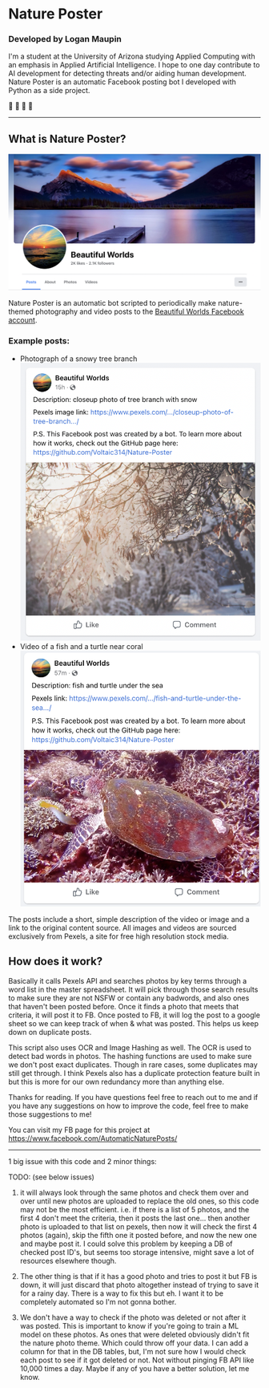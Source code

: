 # **Nature Poster**

### Developed by **Logan Maupin**

I'm a student at the University of Arizona studying Applied Computing with an emphasis in Applied Artificial Intelligence. I hope to one day contribute to AI development for detecting threats and/or aiding human development. Nature Poster is an automatic Facebook posting bot I developed with Python as a side project.

🌱 🌲 🌿 🌳

---

## What is Nature Poster?

![Facebook page for Beautiful Worlds](/documentation-images/beautifulWorldsfb.png)

Nature Poster is an automatic bot scripted to periodically make nature-themed photography and video posts to the [Beautiful Worlds Facebook account](https://www.facebook.com/AutomaticNaturePosts/).

### Example posts:

- Photograph of a snowy tree branch
  ![Closeup photo of a tree branch with snow](/documentation-images/example-image-post.png)
- Video of a fish and a turtle near coral
  ![Fish and turtle under the sea](/documentation-images/example-video-post.png)

The posts include a short, simple description of the video or image and a link to the original content source. All images and videos are sourced exclusively from Pexels, a site for free high resolution stock media.

## How does it work?

Basically it calls Pexels API and searches photos by key terms through a word list in the master spreadsheet. It will pick through those search results to make sure they are not NSFW or contain any badwords, and also ones that haven't been posted before. Once it finds a photo that meets that criteria, it will post it to FB. Once posted to FB, it will log the post to a google sheet so we can keep track of when & what was posted. This helps us keep down on duplicate posts.

This script also uses OCR and Image Hashing as well. The OCR is used to detect bad words in photos. The hashing functions are used to make sure we don't post exact duplicates. Though in rare cases, some duplicates may still get through. I think Pexels also has a duplicate protection feature built in but this is more for our own redundancy more than anything else.

Thanks for reading. If you have questions feel free to reach out to me and if you have any suggestions on how to improve the code, feel free to make those suggestions to me!

You can visit my FB page for this project at https://www.facebook.com/AutomaticNaturePosts/

---

1 big issue with this code and 2 minor things:

TODO: (see below issues)

1. it will always look through the same photos and check them over and over until new photos are uploaded
   to replace the old ones, so this code may not be the most efficient. i.e. if there is a list of 5 photos,
   and the first 4 don't meet the criteria, then it posts the last one... then another photo is uploaded to that list
   on pexels, then now it will check the first 4 photos (again), skip the fifth one it posted before, and
   now the new one and maybe post it. I could solve this problem by keeping a DB of checked post ID's, but
   seems too storage intensive, might save a lot of resources elsewhere though.

2. The other thing is that if it has a good photo and tries to post it but FB is down, it will just discard that
   photo altogether instead of trying to save it for a rainy day. There is a way to fix this but eh. I want it
   to be completely automated so I'm not gonna bother.

3. We don't have a way to check if the photo was deleted or not after it was posted. This is important to know
   if you're going to train a ML model on these photos. As ones that were deleted obviously didn't fit the
   nature photo theme. Which could throw off your data. I can add a column for that in the DB tables, but,
   I'm not sure how I would check each post to see if it got deleted or not. Not without pinging FB API like
   10,000 times a day. Maybe if any of you have a better solution, let me know.
